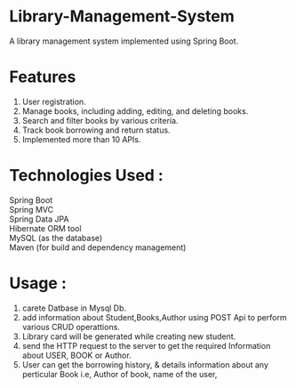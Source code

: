 # Library-Management-System
A library management system implemented using Spring Boot.

# Features 
1) User registration.
2) Manage books, including adding, editing, and deleting books.
3) Search and filter books by various criteria.
4) Track book borrowing and return status.
5) Implemented more than 10 APIs.

# Technologies Used :
Spring Boot <br />
Spring MVC <br />
Spring Data JPA <br />
Hibernate ORM tool <br />
MySQL (as the database) <br />
Maven (for build and dependency management)

# Usage :
1) carete Datbase in Mysql Db.
2) add information about Student,Books,Author using POST Api to perform various CRUD operattions.
3) Library card will be generated while creating new student.
4) send the HTTP request to the server to get the required Information about USER, BOOK or Author.
5) User can get the borrowing history, & details information about any perticular Book i.e, Author of book, name of the user,
